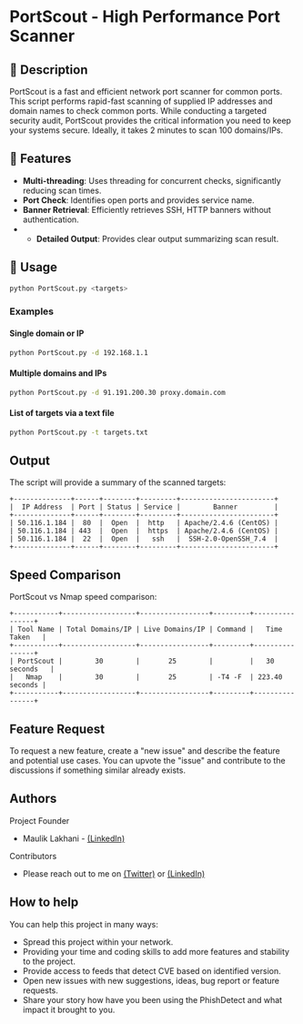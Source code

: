 # PortScout - High Performance Port Scanner

## 📜 Description

PortScout is a fast and efficient network port scanner for common ports. This script performs rapid-fast scanning of supplied IP addresses and domain names to check common ports. While conducting a targeted security audit, PortScout provides the critical information you need to keep your systems secure. Ideally, it takes 2 minutes to scan 100 domains/IPs.

## 🌟 Features

- **Multi-threading**: Uses threading for concurrent checks, significantly reducing scan times.
- **Port Check**: Identifies open ports and provides service name.
- **Banner Retrieval**: Efficiently retrieves SSH, HTTP banners without authentication.
- - **Detailed Output**: Provides clear output summarizing scan result.

## 🚀 Usage

```bash
python PortScout.py <targets>
```

### Examples

#### Single domain or IP

```bash
python PortScout.py -d 192.168.1.1
```

#### Multiple domains and IPs

```bash
python PortScout.py -d 91.191.200.30 proxy.domain.com
```

#### List of targets via a text file

```bash
python PortScout.py -t targets.txt
```

## Output

The script will provide a summary of the scanned targets:
```
+--------------+------+--------+---------+-----------------------+
|  IP Address  | Port | Status | Service |        Banner         |
+--------------+------+--------+---------+-----------------------+
| 50.116.1.184 |  80  |  Open  |  http   | Apache/2.4.6 (CentOS) |
| 50.116.1.184 | 443  |  Open  |  https  | Apache/2.4.6 (CentOS) |
| 50.116.1.184 |  22  |  Open  |   ssh   |  SSH-2.0-OpenSSH_7.4  |
+--------------+------+--------+---------+-----------------------+
```

## Speed Comparison

PortScout vs Nmap speed comparison:
```
+-----------+------------------+-----------------+---------+----------------+
| Tool Name | Total Domains/IP | Live Domains/IP | Command |   Time Taken   |
+-----------+------------------+-----------------+---------+----------------+
| PortScout |        30        |       25        |         |   30 seconds   |
|   Nmap    |        30        |       25        | -T4 -F  | 223.40 seconds |
+-----------+------------------+-----------------+---------+----------------+
```

Feature Request
-------------
To request a new feature, create a "new issue" and describe the feature and potential use cases. You can upvote the "issue" and contribute to the discussions if something similar already exists.

Authors
-------------
Project Founder
*   Maulik Lakhani - [(LinkedIn)](https://in.linkedin.com/in/mauliklakhani)

Contributors
*   Please reach out to me on [(Twitter)](https://twitter.com/MaulikxLakhani) or [(LinkedIn)](https://in.linkedin.com/in/mauliklakhani)

How to help
-------------
You can help this project in many ways:
*   Spread this project within your network.
*   Providing your time and coding skills to add more features and stability to the project.
*   Provide access to feeds that detect CVE based on identified version.
*   Open new issues with new suggestions, ideas, bug report or feature requests.
*   Share your story how have you been using the PhishDetect and what impact it brought to you.

